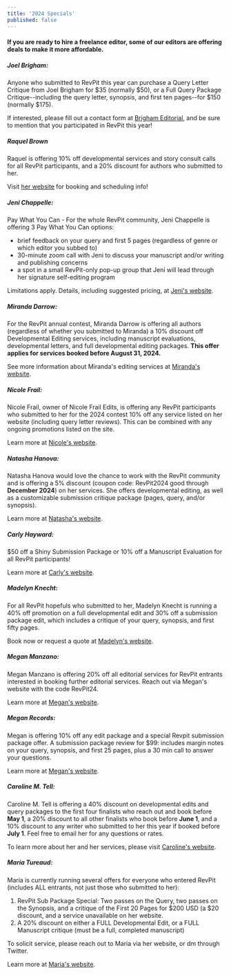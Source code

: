 ```yaml
---
title: '2024 Specials'
published: false
---
```


#### If you are ready to hire a freelance editor, some of our editors are offering deals to make it more affordable.

##### Joel Brigham: 

Anyone who submitted to RevPit this year can purchase a Query Letter Critique from Joel Brigham for $35 (normally $50), or a Full Query Package Critique--including the query letter, synopsis, and first ten pages--for $150 (normally $175).

If interested, please fill out a contact form at [Brigham Editorial](https://brighameditorial.com/?target=_blank), and be sure to mention that you participated in RevPit this year!

##### Raquel Brown

Raquel is offering 10% off developmental services and story consult calls for all RevPit participants, and a 20% discount for authors who submitted to her.

Visit [her website](https://raquelbrown.com?target=_blank) for booking and scheduling info!


##### Jeni Chappelle: 

Pay What You Can - For the whole RevPit community, Jeni Chappelle is offering 3 Pay What You Can options: 
* brief feedback on your query and first 5 pages (regardless of genre or which editor you subbed to)
* 30-minute zoom call with Jeni to discuss your manuscript and/or writing and publishing concerns
* a spot in a small RevPit-only pop-up group that Jeni will lead through her signature self-editing program

Limitations apply. Details, including suggested pricing, at [Jeni's website](https://jenichappelleeditorial.com/revpit?target=_blank).

##### Miranda Darrow:

For the RevPit annual contest, Miranda Darrow is offering all authors (regardless of whether you submitted to Miranda) a 10% discount off Developmental Editing services, including manuscript evaluations, developmental letters, and full developmental editing packages. **This offer applies for services booked before August 31, 2024.** 

See more information about Miranda's editing services at [Miranda's website](https://www.mirandadarrow.com/?target=_blank).

##### Nicole Frail:

Nicole Frail, owner of Nicole Frail Edits, is offering any RevPit participants who submitted to her for the 2024 contest 10% off any service listed on her website (including query letter reviews). This can be combined with any ongoing promotions listed on the site. 

Learn more at [Nicole's website](https://www.nicolefrail.com/?target=_blank).

##### Natasha Hanova:

Natasha Hanova would love the chance to work with the RevPit community and is offering a 5% discount (coupon code: RevPit2024 good through **December 2024**) on her services. She offers developmental editing, as well as a customizable submission critique package (pages, query, and/or synopsis). 

Learn more at [Natasha's website](https://www.natashahanova.com/my-services.html?target=_blank).

##### Carly Hayward: 

$50 off a Shiny Submission Package or 10% off a Manuscript Evaluation for all RevPit participants! 

Learn more at [Carly's website](https://booklighteditorial.com/services?target=_blank). 

##### Madelyn Knecht: 

For all RevPit hopefuls who submitted to her, Madelyn Knecht is running a 40% off promotion on a full developmental edit and 30% off a submission package edit, which includes a critique of your query, synopsis, and first fifty pages. 

Book now or request a quote at [Madelyn's website](https://www.madheditorial.com?target=_blank).

##### Megan Manzano:

Megan Manzano is offering 20% off all editorial services for RevPit entrants interested in booking further editorial services. Reach out via Megan's website with the code RevPit24.

Learn more at [Megan's website](https://meganmanzano12.wixsite.com/meg-edits?target=_blank).

##### Megan Records:

Megan is offering 10% off any edit package and a special Revpit submission package offer. A submission package review for $99: includes margin notes on your query, synopsis, and first 25 pages, plus a 30 min call to answer your questions. 

Learn more at [Megan's website](https://www.meganrecords.com?target=_blank).

##### Caroline M. Tell:

Caroline M. Tell is offering a 40% discount on developmental edits and query packages to the first four finalists who reach out and book before **May 1**, a 20% discount to all other finalists who book before **June 1**, and a 10% discount to any writer who submitted to her this year if booked before **July 1**. Feel free to email her for any questions or rates.

To learn more about her and her services, please visit [Caroline's website](https://www.carolinemtell.com?target=_blank). 

##### Maria Tureaud:

Maria is currently running several offers for everyone who entered RevPit (includes ALL entrants, not just those who submitted to her): 

1. RevPit Sub Package Special: Two passes on the Query, two passes on the Synopsis, and a critique of the First 20 Pages for $200 USD (a $20 discount, and a service unavailable on her website. 
2. A 20% discount on either a FULL Developmental Edit, or a FULL Manuscript critique (must be a full, completed manuscript)

To solicit service, please reach out to Maria via her website, or dm through Twitter.

Learn more at [Maria's website](https://authormariatureaud.com/editorial-services?target=_blank).
